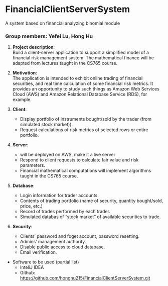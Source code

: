 # FinancialClientServerSystem
A system based on financial analyzing binomial module 

### Group members: Yefei Lu, Hong Hu

1. **Project description**:  
  Build a client-server application to support a simplified model of a financial risk management
system. The mathematical finance will be adapted from lectures taught in the CS765 course.

1. **Motivation**:  
  The application is intended to exhibit online trading of financial securities, and real time calculation of some financial risk metrics. It provides an opportunity to study such things as Amazon Web Services Cloud (AWS) and Amazon Relational Database Service (RDS), for example.  
  
1. **Client**:   
    * Display portfolio of instruments bought/sold by the trader (from simulated stock market)).
    * Request calculations of risk metrics of selected rows or entire portfolio.  
 
1. **Server**:  
    * will be deployed on AWS, make it a live server  
    * Respond to client requests to calculate fair value and risk parameters.
    * Financial mathematical computations will implement algorithms taught in the CS765 course.

1. **Database**:  
    * Login information for trader accounts.
    * Contents of trading portfolio (name of security, quantity bought/sold, price, etc.)
    * Record of trades performed by each trader.
    * Simulated databas of “stock market” of available securities to trade.

1. **Security**:   
    * Clients’ password and foget account, password resetting.
    * Admins’ management authority. 
    * Disable public access to cloud database. 
    * Email verification.   
  
* Software to be used (partial list)
    * InteliJ IDEA
    * Github: https://github.com/honghu215/FinancialClientServerSystem.git

